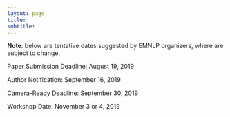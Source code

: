 ```yaml
---
layout: page
title: 
subtitle: 
---
```


**Note**: below are tentative dates suggested by EMNLP organizers, where are subject to change.

Paper Submission Deadline: August 19, 2019

Author Notification: September 16, 2019

Camera-Ready Deadline: September 30, 2019

Workshop Date: November 3 or 4, 2019
